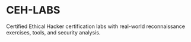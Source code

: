 # CEH-LABS
Certified Ethical Hacker certification labs with real-world reconnaissance exercises, tools, and security analysis.
